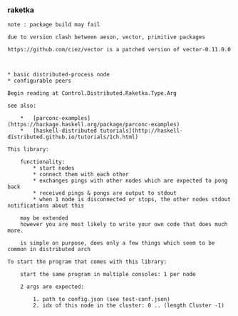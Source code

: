 ### raketka

    note : package build may fail 

    due to version clash between aeson, vector, primitive packages
    
    https://github.com/ciez/vector is a patched version of vector-0.11.0.0



    * basic distributed-process node
    * configurable peers

    Begin reading at Control.Distributed.Raketka.Type.Arg

    see also: 
    
        *   [parconc-examples](https://hackage.haskell.org/package/parconc-examples)
        *   [haskell-distributed tutorials](http://haskell-distributed.github.io/tutorials/1ch.html)  
    
    This library: 
    
        functionality: 
            * start nodes 
            * connect them with each other
            * exchanges pings with other nodes which are expected to pong back
            * received pings & pongs are output to stdout
            * when 1 node is disconnected or stops, the other nodes stdout notifications about this
    
        may be extended 
        however you are most likely to write your own code that does much more. 
    
        is simple on purpose, does only a few things which seem to be common in distributed arch 
    
    To start the program that comes with this library:
    
        start the same program in multiple consoles: 1 per node
     
        2 args are expected:
    
            1. path to config.json (see test-conf.json)
            2. idx of this node in the cluster: 0 .. (length Cluster -1)    
         